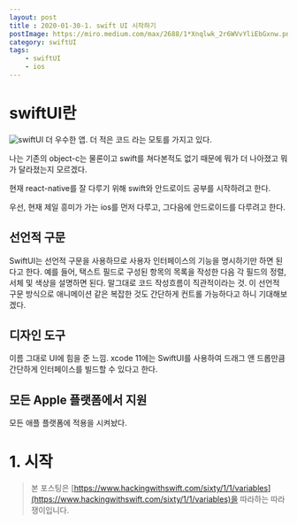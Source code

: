 ```yaml
---
layout: post
title : 2020-01-30-1. swift UI 시작하기
postImage: https://miro.medium.com/max/2688/1*Xnqlwk_2r6WVvYliEbGxnw.png
category: swiftUI
tags:
    - swiftUI
    - ios
---
```

# swiftUI란
![swiftUI](https://developer.apple.com/assets/elements/icons/swiftui/swiftui-96x96_2x.png)
더 우수한 앱. 더 적은 코드 라는 모토를 가지고 있다.

나는 기존의 object-c는 물론이고 swift를 쳐다본적도 없기 때문에 뭐가 더 나아졌고 뭐가 달라졌는지 모르겠다.

현재 react-native를 잘 다루기 위해 swift와 안드로이드 공부를 시작하려고 한다.

우선, 현재 제일 흥미가 가는 ios를 먼저 다루고, 그다음에 안드로이드를 다루려고 한다.

## 선언적 구문
SwiftUI는 선언적 구문을 사용하므로 사용자 인터페이스의 기능을 명시하기만 하면 된다고 한다.
예를 들어, 택스트 필드로 구성된 항목의 목록을 작성한 다음 각 필드의 정렬, 서체 및 색상을 설명하면 된다.
말그대로 코드 작성흐름이 직관적이라는 것.
이 선언적 구문 방식으로 애니메이션 같은 복잡한 것도 간단하게 컨트롤 가능하다고 하니 기대해보겠다.
## 디자인 도구
이름 그대로 UI에 힘을 준 느낌.
xcode 11에는 SwiftUI를 사용하여 드래그 앤 드롭만큼 간단하게 인터페이스를 빌드할 수 있다고 한다.

## 모든 Apple 플랫폼에서 지원
모든 애플 플랫폼에 적용을 시켜놨다.


# 1. 시작
> 본 포스팅은 [https://www.hackingwithswift.com/sixty/1/1/variables](https://www.hackingwithswift.com/sixty/1/1/variables)을 따라하는 따라쟁이입니다.
